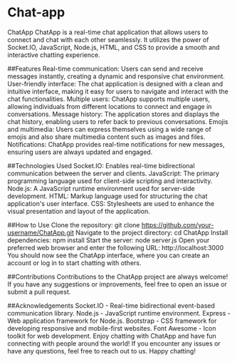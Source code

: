# Chat-app
ChatApp
ChatApp is a real-time chat application that allows users to connect and chat with each other seamlessly. It utilizes the power of Socket.IO, JavaScript, Node.js, HTML, and CSS to provide a smooth and interactive chatting experience.

##Features
Real-time communication: Users can send and receive messages instantly, creating a dynamic and responsive chat environment.
User-friendly interface: The chat application is designed with a clean and intuitive interface, making it easy for users to navigate and interact with the chat functionalities.
Multiple users: ChatApp supports multiple users, allowing individuals from different locations to connect and engage in conversations.
Message history: The application stores and displays the chat history, enabling users to refer back to previous conversations.
Emojis and multimedia: Users can express themselves using a wide range of emojis and also share multimedia content such as images and files.
Notifications: ChatApp provides real-time notifications for new messages, ensuring users are always updated and engaged.


##Technologies Used
Socket.IO: Enables real-time bidirectional communication between the server and clients.
JavaScript: The primary programming language used for client-side scripting and interactivity.
Node.js: A JavaScript runtime environment used for server-side development.
HTML: Markup language used for structuring the chat application's user interface.
CSS: Stylesheets are used to enhance the visual presentation and layout of the application.


##How to Use
Clone the repository: git clone https://github.com/your-username/ChatApp.git
Navigate to the project directory: cd ChatApp
Install dependencies: npm install
Start the server: node server.js
Open your preferred web browser and enter the following URL: http://localhost:3000
You should now see the ChatApp interface, where you can create an account or log in to start chatting with others.

##Contributions
Contributions to the ChatApp project are always welcome! If you have any suggestions or improvements, feel free to open an issue or submit a pull request.

##Acknowledgements
Socket.IO - Real-time bidirectional event-based communication library.
Node.js - JavaScript runtime environment.
Express - Web application framework for Node.js.
Bootstrap - CSS framework for developing responsive and mobile-first websites.
Font Awesome - Icon toolkit for web development.
Enjoy chatting with ChatApp and have fun connecting with people around the world! If you encounter any issues or have any questions, feel free to reach out to us. Happy chatting!
